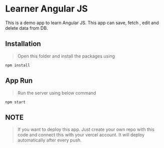 # Learner Angular JS

This is a demo app to learn Angular JS. This app can save, fetch , edit and  delete data from DB.

## Installation

> Open this folder and install the packages using
```
npm install
```

## App Run

> Run the server using below command
```
npm start
```

## NOTE
>  If you want to deploy this app. Just create your own repo with this code and connect this with your vercel account. It will deploy automatically after every push.
